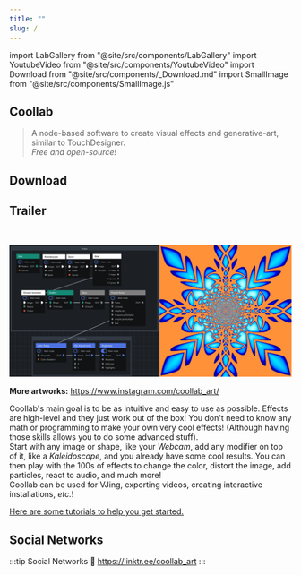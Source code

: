 ```yaml
---
title: ""
slug: /
---
```

import LabGallery from "@site/src/components/LabGallery"
import YoutubeVideo from "@site/src/components/YoutubeVideo"
import Download from "@site/src/components/_Download.md"
import SmallImage from "@site/src/components/SmallImage.js"

## Coollab

> A node-based software to create visual effects and generative-art, similar to TouchDesigner.<br/>
> *Free and open-source!*

## Download

<Download/>

## Trailer

<YoutubeVideo id="jsjkjCQCPno"/>

<br/>

<LabGallery/>

![Screenshot of Coollab](./Articles/Alpaca/demo%20V1_merged.png)

**More artworks:** <a href="https://www.instagram.com/coollab_art/"><SmallImage src="img/instagram.png"/> https://www.instagram.com/coollab_art/</a>

Coollab's main goal is to be as intuitive and easy to use as possible. Effects are high-level and they just work out of the box! You don't need to know any math or programming to make your own very cool effects! (Although having those skills allows you to do some advanced stuff).<br/>
Start with any image or shape, like your *Webcam*, add any modifier on top of it, like a *Kaleidoscope*, and you already have some cool results. You can then play with the 100s of effects to change the color, distort the image, add particles, react to audio, and much more!<br/>
Coollab can be used for VJing, exporting videos, creating interactive installations, *etc.*!

[Here are some tutorials to help you get started.](https://youtu.be/swMZGsGje4E?list=PLuMMMaL5kN3mG6fSeSYTqC-sc_OTX3unQ)

## Social Networks

:::tip Social Networks
🌳 https://linktr.ee/coollab_art
:::